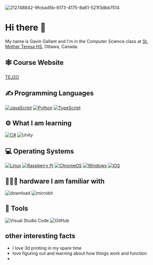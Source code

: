 ![212748842-9fcbad5b-6173-4175-8a61-521f3dbb7514](https://github.com/user-attachments/assets/eb91e58e-05ec-4551-bc01-2f4129e9fefe)
<h1>Hi there 👋</h1>

<p>My name is Gavin Gallant and I'm in the Computer Science class at <a href="http://mths.ca">St. Mother Teresa HS</a>, Ottawa, Canada.</p>

<h2>🕸️ Course Website</h2>
<p>
  <a href="https://sites.google.com/ocsb.ca/teh-tej2or">TEJ2O</a>

</p>

<h2>✍ Programming Languages</h2>
<p>
  <a href="https://github.com/search?q=user%3AMr-Coxall+language%3Ajavascript"><img alt="JavaScript" src="https://img.shields.io/badge/JavaScript-F7DF1E.svg?logo=javascript&logoColor=white"></a>
  <a href="https://github.com/search?q=user%3AMr-Coxall+language%3Apython"><img alt="Python" src="https://img.shields.io/badge/Python-14354C.svg?logo=python&logoColor=white"></a>
  <a href="https://github.com/search?q=user%3AMr-Coxall+language%3Atypescript"><img alt="TypeScript" src="https://img.shields.io/badge/TypeScript-%23007ACC.svg?logo=TypeScript&logoColor=white"></a>
</p>

<h2> ⚙️  What I am learning </h2>
 <a href="https://github.com/search?q=user%3AMr-Coxall+language%3Acsharp"><img alt="C#" src="https://custom-icon-badges.herokuapp.com/badge/C%23-68217A.svg?logo=cs2&logoColor=white"></a>
 </a><img https:<img src="https://camo.githubusercontent.com/890fa1bec96d246b6ec66609155fb34531c45873419ef2f01f733772f967aacc/68747470733a2f2f696d672e736869656c64732e696f2f62616467652f756e6974792d2532333030303030302e7376673f7374796c653d666f722d7468652d6261646765266c6f676f3d756e697479266c6f676f436f6c6f723d7768697465" alt="Unity"/>
  
<h2>💻 Operating Systems</h2>
<p>
  <a href="https://linux.org/"><img src="https://img.shields.io/badge/Linux-FCC624?logo=linux&logoColor=white" alt="Linux"></a>
  <a href="https://www.raspberrypi.com/"><img src="https://img.shields.io/badge/-RaspberryPi-C51A4A?logo=Raspberry-Pi&logoColor=white" alt="Raspberry Pi"></a>
  <a href="https://www.google.com/intl/en_ca/chromebook/chrome-os/"><img src="https://img.shields.io/badge/chrome%20os-3d89fc?logo=google%20chrome&logoColor=white" alt="ChromeOS"></a>
  <a href="https://www.microsoft.com/en-ca/windows/"><img src="https://img.shields.io/badge/Windows-0078D6?logo=windows&logoColor=white" alt="Windows"></a>
  <a href="https://www.apple.com/ca/ios/"><img src="https://img.shields.io/badge/iOS-000000?logo=ios&logoColor=white" alt="iOS"></a>
</p>

## 👩🏻‍💻 hardware I am familiar with
![download](https://github.com/user-attachments/assets/1dedbd9d-f6b4-4b19-9a97-87af7708a19b)
![microbit](https://github.com/user-attachments/assets/2edec287-f1e3-4911-959f-c9e31a8d0865)



## 🔧 Tools
  ![Visual Studio Code](https://img.shields.io/badge/Visual%20Studio%20Code-0078d7.svg?style=for-the-badge&logo=visual-studio-code&logoColor=white)
  ![GitHub](https://img.shields.io/badge/github-%23121011.svg?style=for-the-badge&logo=github&logoColor=white)

## other interesting facts
- I love 3d printing in my spare time
- love figuring out and learning about how things work and function 
- 


  
  
  
